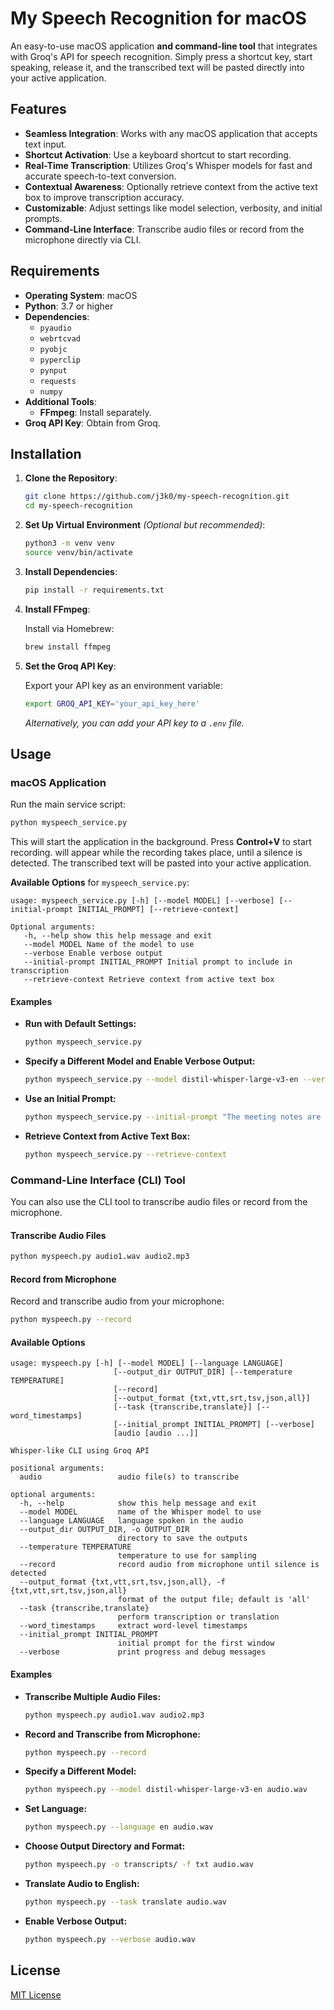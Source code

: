 # My Speech Recognition for macOS

An easy-to-use macOS application **and command-line tool** that integrates with Groq's API for speech recognition. Simply press a shortcut key, start speaking, release it, and the transcribed text will be pasted directly into your active application.

## Features

- **Seamless Integration**: Works with any macOS application that accepts text input.
- **Shortcut Activation**: Use a keyboard shortcut to start recording.
- **Real-Time Transcription**: Utilizes Groq's Whisper models for fast and accurate speech-to-text conversion.
- **Contextual Awareness**: Optionally retrieve context from the active text box to improve transcription accuracy.
- **Customizable**: Adjust settings like model selection, verbosity, and initial prompts.
- **Command-Line Interface**: Transcribe audio files or record from the microphone directly via CLI.

## Requirements

- **Operating System**: macOS
- **Python**: 3.7 or higher
- **Dependencies**:
  - `pyaudio`
  - `webrtcvad`
  - `pyobjc`
  - `pyperclip`
  - `pynput`
  - `requests`
  - `numpy`
- **Additional Tools**:
  - **FFmpeg**: Install separately.
- **Groq API Key**: Obtain from Groq.

## Installation

1. **Clone the Repository**:

   ```bash
   git clone https://github.com/j3k0/my-speech-recognition.git
   cd my-speech-recognition
   ```

2. **Set Up Virtual Environment** *(Optional but recommended)*:

   ```bash
   python3 -m venv venv
   source venv/bin/activate
   ```

3. **Install Dependencies**:

   ```bash
   pip install -r requirements.txt
   ```

4. **Install FFmpeg**:

   Install via Homebrew:

   ```bash
   brew install ffmpeg
   ```

5. **Set the Groq API Key**:

   Export your API key as an environment variable:

   ```bash
   export GROQ_API_KEY='your_api_key_here'
   ```

   *Alternatively, you can add your API key to a `.env` file.*

## Usage

### macOS Application

Run the main service script:
```bash
python myspeech_service.py
```

This will start the application in the background. Press **Control+V** to start recording. <REC> will appear while the recording takes place, until a silence is detected. The transcribed text will be pasted into your active application.

**Available Options** for `myspeech_service.py`:

```text
usage: myspeech_service.py [-h] [--model MODEL] [--verbose] [--initial-prompt INITIAL_PROMPT] [--retrieve-context]

Optional arguments:
   -h, --help show this help message and exit
   --model MODEL Name of the model to use
   --verbose Enable verbose output
   --initial-prompt INITIAL_PROMPT Initial prompt to include in transcription
   --retrieve-context Retrieve context from active text box
```

#### Examples

- **Run with Default Settings:**

  ```bash
  python myspeech_service.py
  ```

- **Specify a Different Model and Enable Verbose Output:**

  ```bash
  python myspeech_service.py --model distil-whisper-large-v3-en --verbose
  ```

- **Use an Initial Prompt:**

  ```bash
  python myspeech_service.py --initial-prompt "The meeting notes are as follows:"
  ```

- **Retrieve Context from Active Text Box:**

  ```bash
  python myspeech_service.py --retrieve-context
  ```

### Command-Line Interface (CLI) Tool

You can also use the CLI tool to transcribe audio files or record from the microphone.

#### Transcribe Audio Files

```bash
python myspeech.py audio1.wav audio2.mp3
```

#### Record from Microphone

Record and transcribe audio from your microphone:

```bash
python myspeech.py --record
```

#### Available Options

```text
usage: myspeech.py [-h] [--model MODEL] [--language LANGUAGE]
                       [--output_dir OUTPUT_DIR] [--temperature TEMPERATURE]
                       [--record]
                       [--output_format {txt,vtt,srt,tsv,json,all}]
                       [--task {transcribe,translate}] [--word_timestamps]
                       [--initial_prompt INITIAL_PROMPT] [--verbose]
                       [audio [audio ...]]

Whisper-like CLI using Groq API

positional arguments:
  audio                 audio file(s) to transcribe

optional arguments:
  -h, --help            show this help message and exit
  --model MODEL         name of the Whisper model to use
  --language LANGUAGE   language spoken in the audio
  --output_dir OUTPUT_DIR, -o OUTPUT_DIR
                        directory to save the outputs
  --temperature TEMPERATURE
                        temperature to use for sampling
  --record              record audio from microphone until silence is detected
  --output_format {txt,vtt,srt,tsv,json,all}, -f {txt,vtt,srt,tsv,json,all}
                        format of the output file; default is 'all'
  --task {transcribe,translate}
                        perform transcription or translation
  --word_timestamps     extract word-level timestamps
  --initial_prompt INITIAL_PROMPT
                        initial prompt for the first window
  --verbose             print progress and debug messages
```

#### Examples

- **Transcribe Multiple Audio Files:**

  ```bash
  python myspeech.py audio1.wav audio2.mp3
  ```

- **Record and Transcribe from Microphone:**

  ```bash
  python myspeech.py --record
  ```

- **Specify a Different Model:**

  ```bash
  python myspeech.py --model distil-whisper-large-v3-en audio.wav
  ```

- **Set Language:**

  ```bash
  python myspeech.py --language en audio.wav
  ```

- **Choose Output Directory and Format:**

  ```bash
  python myspeech.py -o transcripts/ -f txt audio.wav
  ```

- **Translate Audio to English:**

  ```bash
  python myspeech.py --task translate audio.wav
  ```

- **Enable Verbose Output:**

  ```bash
  python myspeech.py --verbose audio.wav
  ```

## License

[MIT License](LICENSE)

